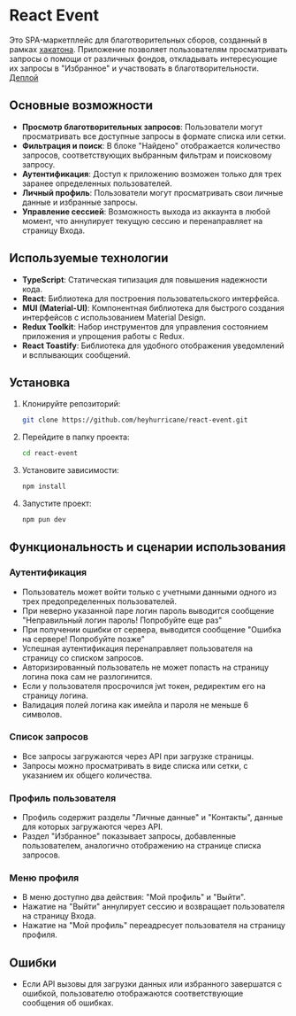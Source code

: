 # React Event

Это SPA-маркетплейс для благотворительных сборов, созданный в рамках [хакатона](https://github.com/nat-davydova/charity_event_back_oct2024).
Приложение позволяет пользователям просматривать запросы о помощи от различных фондов, откладывать интересующие их запросы в "Избранное" и участвовать в благотворительности.
[Деплой]()

## Основные возможности

- **Просмотр благотворительных запросов**: Пользователи могут просматривать все доступные запросы в формате списка или сетки.
- **Фильтрация и поиск**: В блоке "Найдено" отображается количество запросов, соответствующих выбранным фильтрам и поисковому запросу.
- **Аутентификация**: Доступ к приложению возможен только для трех заранее определенных пользователей.
- **Личный профиль**: Пользователи могут просматривать свои личные данные и избранные запросы.
- **Управление сессией**: Возможность выхода из аккаунта в любой момент, что аннулирует текущую сессию и перенаправляет на страницу Входа.

## Используемые технологии

- **TypeScript**: Статическая типизация для повышения надежности кода.
- **React**: Библиотека для построения пользовательского интерфейса.
- **MUI (Material-UI)**: Компонентная библиотека для быстрого создания интерфейсов с использованием Material Design.
- **Redux Toolkit**: Набор инструментов для управления состоянием приложения и упрощения работы с Redux.
- **React Toastify**: Библиотека для удобного отображения уведомлений и всплывающих сообщений.

## Установка

1. Клонируйте репозиторий:
   ```bash
   git clone https://github.com/heyhurricane/react-event.git
   ```
2. Перейдите в папку проекта:
   ```bash
   cd react-event
   ```
3. Установите зависимости:
   ```bash
   npm install
   ```
4. Запустите проект:
   ```bash
   npm pun dev
   ```

## Функциональность и сценарии использования

### Аутентификация

- Пользователь может войти только с учетными данными одного из трех предопределенных пользователей.
- При неверно указанной паре логин пароль выводится сообщение "Неправильный логин пароль! Попробуйте еще раз"
- При получении ошибки от сервера, выводится сообщение "Ошибка на сервере! Попробуйте позже"
- Успешная аутентификация перенаправляет пользователя на страницу со списком запросов.
- Авторизированный пользователь не может попасть на страницу логина пока сам не разлогинится.
- Если у пользователя просрочился jwt токен, редиректим его на страницу логина.
- Валидация полей логина как имейла и пароля не меньше 6 символов.

### Список запросов

- Все запросы загружаются через API при загрузке страницы.
- Запросы можно просматривать в виде списка или сетки, с указанием их общего количества.

### Профиль пользователя

- Профиль содержит разделы "Личные данные" и "Контакты", данные для которых загружаются через API.
- Раздел "Избранное" показывает запросы, добавленные пользователем, аналогично отображению на странице списка запросов.

### Меню профиля

- В меню доступно два действия: "Мой профиль" и "Выйти".
- Нажатие на "Выйти" аннулирует сессию и возвращает пользователя на страницу Входа.
- Нажатие на "Мой профиль" переадресует пользователя на страницу профиля.

## Ошибки

- Если API вызовы для загрузки данных или избранного завершатся с ошибкой, пользователю отображаются соответствующие сообщения об ошибках.

```

```
